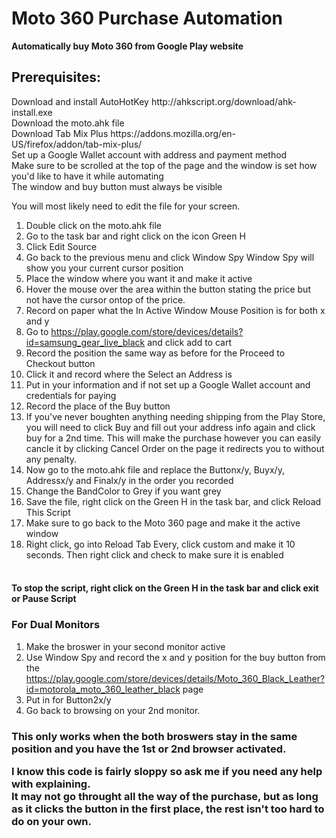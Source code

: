 <h1>Moto 360 Purchase Automation</h1>

<b>Automatically buy Moto 360 from Google Play website</b>

<h2>Prerequisites:</h2>
  Download and install AutoHotKey http://ahkscript.org/download/ahk-install.exe<br/>
  Download the moto.ahk file<br/>
  Download Tab Mix Plus https://addons.mozilla.org/en-US/firefox/addon/tab-mix-plus/ <br/>
  Set up a Google Wallet account with address and payment method<br/>
  Make sure to be scrolled at the top of the page and the window is set how you'd like to have it while automating<br/>
  The window and buy button must always be visible<br/>

You will most likely need to edit the file for your screen.

 1. Double click on the moto.ahk file
 2. Go to the task bar and right click on the icon Green H
 3. Click Edit Source
 4. Go back to the previous menu and click Window Spy
    Window Spy will show you your current cursor position
 5. Place the window where you want it and make it active
 6. Hover the mouse over the area within the button stating the price but not have the cursor ontop of the price. 
 7. Record on paper what the In Active Window Mouse Position is for both x and y
 8. Go to https://play.google.com/store/devices/details?id=samsung_gear_live_black and click add to cart
 9. Record the position the same way as before for the Proceed to Checkout button
 10. Click it and record where the Select an Address is
 11. Put in your information and if not set up a Google Wallet account and credentials for paying
 12. Record the place of the Buy button
 13. If you've never boughten anything needing shipping from the Play Store, you will need to click Buy and fill out your address info again and click buy for a 2nd time. This will make the purchase however you can easily cancle it by clicking Cancel Order on the page it redirects you to without any penalty.
 14. Now go to the moto.ahk file and replace the Buttonx/y, Buyx/y, Addressx/y and Finalx/y in the order you recorded
 15. Change the BandColor to Grey if you want grey
 16. Save the file, right click on the Green H in the task bar, and click Reload This Script
 17. Make sure to go back to the Moto 360 page and make it the active window
 18. Right click, go into Reload Tab Every, click custom and make it 10 seconds. Then right click and check to make sure it is enabled<br/><br/>
 <h4>To stop the script, right click on the Green H in the task bar and click exit or Pause Script</h4>
 
<h3>For Dual Monitors</h3>

 1. Make the broswer in your second monitor active
 2. Use Window Spy and record the x and y position for the buy button from the https://play.google.com/store/devices/details/Moto_360_Black_Leather?id=motorola_moto_360_leather_black page
 3. Put in for Button2x/y
 4. Go back to browsing on your 2nd monitor. 
  <h3>This only works when the both broswers stay in the same position and you have the 1st or 2nd browser activated.

I know this code is fairly sloppy so ask me if you need any help with explaining.<br/>
It may not go throught all the way of the purchase, but as long as it clicks the button in the first place, the rest isn't too hard to do on your own.

